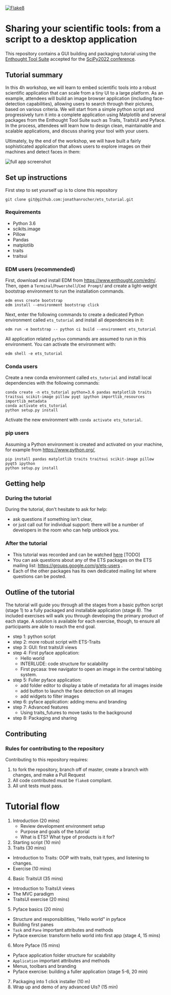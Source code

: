 [![Flake8](https://github.com/jonathanrocher/ets_tutorial/actions/workflows/flake8.yml/badge.svg)](https://github.com/jonathanrocher/ets_tutorial/actions/workflows/flake8.yml)

# Sharing your scientific tools: from a script to a desktop application
This repository contains a GUI building and packaging tutorial using the 
[Enthought Tool Suite](https://docs.enthought.com/ets/) accepted for the 
[SciPy2022 conference](https://www.scipy2022.scipy.org/).

## Tutorial summary

In this 4h workshop, we will learn to embed scientific tools into a robust 
scientific application that can scale from a tiny UI to a large platform. As an 
example, attendees will build an image browser application (including 
face-detection capabilities), allowing users to search through their pictures, 
based on various criteria. We will start from a simple python script and 
progressively turn it into a complete application using Matplotlib and several 
packages from the Enthought Tool Suite such as Traits, TraitsUI and Pyface. In 
the process, attendees will learn how to design clean, maintainable and 
scalable applications, and discuss sharing your tool with your users.

Ultimately, by the end of the workshop, we will have built a fairly 
sophisticated application that allows users to explore images on their machines 
and detect faces in them:

![full app screenshot](pycasa_final.png)


## Set up instructions
First step to set yourself up is to clone this repository
```commandline
git clone git@github.com:jonathanrocher/ets_tutorial.git
```

### Requirements

- Python 3.6
- scikits.image
- Pillow
- Pandas
- matplotlib
- traits
- traitsui

### EDM users (recommended)
First, download and install EDM from https://www.enthought.com/edm/. Then, 
open a `Terminal`/`Powershell`/`Cmd Prompt`/ and create a light-weight 
bootstrap environment to run the installation commands.
```commandline
edm envs create bootstrap
edm install --environment bootstrap click
```
Next, enter the following commands to create a 
dedicated Python environment called `ets_tutorial` and install all dependencies in it:
```commandline
edm run -e bootstrap -- python ci build --environment ets_tutorial
```
All application related `python` commands are assumed to run in this
environment. You can activate the environment with:
```commandline
edm shell -e ets_tutorial
```

### Conda users
Create a new conda environment called `ets_tutorial` and install local
dependencies with the following commands:
```commandline
conda create -n ets_tutorial python=3.6 pandas matplotlib traits traitsui scikit-image pillow pyqt ipython importlib_resources importlib_metadata
conda activate ets_tutorial
python setup.py install
```
Activate the new environment with `conda activate ets_tutorial`.

### pip users
Assuming a Python environment is created and activated on your machine, for 
example from https://www.python.org/, 
```commandline
pip install pandas matplotlib traits traitsui scikit-image pillow pyqt5 ipython
python setup.py install
```

## Getting help
### During the tutorial
During the tutorial, don't hesitate to ask for help: 
- ask questions if something isn't clear,
- or just call out for individual support: there will be a number of developers 
  in the room who can help unblock you.

### After the tutorial
- This tutorial was recorded and can be watched [here](https://www.youtube.com/watch?v=2dd4BduDkG8&list=PLYx7XA2nY5Gfxu98P_HL1MnFb_BSkpxLV&index=3) [TODO]
- You can ask questions about any of the ETS packages on the ETS mailing list:
  https://groups.google.com/g/ets-users .
- Each of the other packages has its own dedicated mailing list where questions 
  can be posted.


## Outline of the tutorial
The tutorial will guide you through all the stages from a basic python script 
(stage 1) to a fully packaged and installable application (stage 8). The 
included exercises will walk you through developing the primary product of 
each stage.
A solution is available for each exercise, though, to ensure all participants 
are able to reach the end goal.

  - step 1: python script
  - step 2: more robust script with ETS-Traits
  - step 3: GUI: first traitsUI views
  - step 4: First pyface application: 
    - Hello world
    - INTERLUDE: code structure for scalability
    - First pycasa: tree navigator to open an image in the central tabbing 
      system.
  - step 5: Fuller pyface application: 
    - add folder editor to display a table of metadata for all images inside
    - add button to launch the face detection on all images
    - add widgets to filter images
  - step 6: pyface application: adding menu and branding 
  - step 7: Advanced features
    - Using traits_futures to move tasks to the background
  - step 8: Packaging and sharing


## Contributing

### Rules for contributing to the repository
Contributing to this repository requires:
1. to fork the repository, branch off of master, create a branch with changes, 
   and  make a Pull Request
2. All code contributed must be `flake8` compliant.
3. All unit tests must pass.


# Tutorial flow

1. Introduction (20 mins)
    - Review development environment setup
    - Purpose and goals of the tutorial
    - What is ETS? What type of products is it for?
2. Starting script (10 min)
3. Traits (30 mins)
  - Introduction to Traits: OOP with traits, trait types, and listening to 
    changes. 
  - Exercise (10 mins)
4. Basic TraitsUI (35 mins) 
  - Introduction to TraitsUI views
  - The MVC paradigm
  - TraitsUI exercise (20 mins)
5. Pyface basics (20 mins)
  - Structure and responsibilities, "Hello world" in pyface
  - Building first panes
  - `Task` and `Pane` important attributes and methods
  - Pyface exercise: transform hello world into first app (stage 4, 15 mins)
6. More Pyface (15 mins)
  - Pyface application folder structure for scalability
  - `Application` important attributes and methods
  - Menus, toolbars and branding
  - Pyface exercise: building a fuller application (stage 5-6, 20 min)
7. Packaging into 1 click installer (10 m)
8. Wrap up and demo of any advanced UIs? (15 min)
